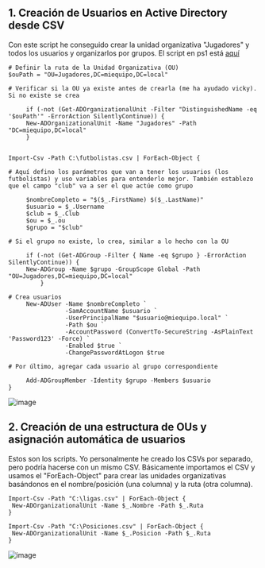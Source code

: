 ## 1. Creación de Usuarios en Active Directory desde CSV

Con este script he conseguido crear la unidad organizativa "Jugadores" y todos los usuarios y organizarlos por grupos. 
El script en ps1 está [aquí](/Administración%20AD/Futbolistas.ps1)

~~~
# Definir la ruta de la Unidad Organizativa (OU)
$ouPath = "OU=Jugadores,DC=miequipo,DC=local"

# Verificar si la OU ya existe antes de crearla (me ha ayudado vicky). Si no existe se crea

     if (-not (Get-ADOrganizationalUnit -Filter "DistinguishedName -eq '$ouPath'" -ErrorAction SilentlyContinue)) {
     New-ADOrganizationalUnit -Name "Jugadores" -Path "DC=miequipo,DC=local"
     }


Import-Csv -Path C:\futbolistas.csv | ForEach-Object {

# Aquí defino los parámetros que van a tener los usuarios (los futbolistas) y uso variables para entenderlo mejor. También establezo que el campo "club" va a ser el que actúe como grupo

     $nombreCompleto = "$($_.FirstName) $($_.LastName)"
     $usuario = $_.Username
     $club = $_.Club
     $ou = $_.ou
     $grupo = "$club"

# Si el grupo no existe, lo crea, similar a lo hecho con la OU

     if (-not (Get-ADGroup -Filter { Name -eq $grupo } -ErrorAction SilentlyContinue)) {
     New-ADGroup -Name $grupo -GroupScope Global -Path "OU=Jugadores,DC=miequipo,DC=local"
         }
    
# Crea usuarios
     New-ADUser -Name $nombreCompleto `
                -SamAccountName $usuario `
                -UserPrincipalName "$usuario@miequipo.local" `
                -Path $ou `
                -AccountPassword (ConvertTo-SecureString -AsPlainText 'Password123' -Force) `
                -Enabled $true `
                -ChangePasswordAtLogon $true

# Por último, agregar cada usuario al grupo correspondiente

     Add-ADGroupMember -Identity $grupo -Members $usuario
}

~~~

![image](https://github.com/user-attachments/assets/638b6cda-efd1-409c-b706-5ead866bdcad)


## 2. Creación de una estructura de OUs y asignación automática de usuarios

Estos son los scripts. Yo personalmente he creado los CSVs por separado, pero podría hacerse con un mismo CSV. Básicamente importamos el CSV y usamos el "ForEach-Object" para crear las unidades organizativas basándonos en el nombre/posición (una columna) y la ruta (otra columna). 
~~~
Import-Csv -Path "C:\ligas.csv" | ForEach-Object {
 New-ADOrganizationalUnit -Name $_.Nombre -Path $_.Ruta
}
~~~

~~~
Import-Csv -Path "C:\Posiciones.csv" | ForEach-Object {
 New-ADOrganizationalUnit -Name $_.Posicion -Path $_.Ruta
}
~~~

![image](https://github.com/user-attachments/assets/6c9a878d-b1d4-4d29-9da2-22aeabbd882a)





